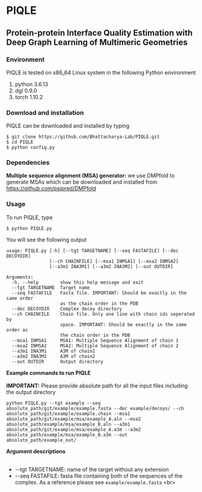 # PIQLE

<h2>Protein-protein Interface Quality Estimation with Deep Graph Learning of Multimeric Geometries</h2>

### Environment
PIQLE is tested on x86_64 Linux system in the following Python environment<br/>
1. python 3.6.13 <br/>
2. dgl 0.9.0 <br/>
3. torch 1.10.2 <br/>

### Download and installation
PIQLE can be downloaded and installed by typing
```
$ git clone https://github.com/Bhattacharya-Lab/PIQLE.git
$ cd PIQLE
$ python config.py
```

### Dependencies
<b>Multiple sequence alignment (MSA) generator:</b> we use DMPfold to generate MSAs which can be downloaded and installed from https://github.com/psipred/DMPfold

### Usage
To run PIQLE, type
```
$ python PIQLE.py
```
You will see the following output
```
usage: PIQLE.py [-h] [--tgt TARGETNAME] [--seq FASTAFILE] [--dec DECOYDIR]
                [--ch CHAINFILE] [--msa1 INMSA1] [--msa2 INMSA2]
                [--a3m1 INA3M1] [--a3m2 INA3M2] [--out OUTDIR]

Arguments:
  -h, --help        show this help message and exit
  --tgt TARGETNAME  Target name
  --seq FASTAFILE   Fasta file. IMPORTANT: Should be exactly in the same order
                    as the chain order in the PDB
  --dec DECOYDIR    Complex decoy directory
  --ch CHAINFILE    Chain file. Only one line with chain ids seperated by
                    space. IMPORTANT: Should be exactly in the same order as
                    the chain order in the PDB
  --msa1 INMSA1     MSA1: Multiple Sequence Alignment of chain 1
  --msa2 INMSA2     MSA2: Multiple Sequence Alignment of chain 2
  --a3m1 INA3M1     A3M of chain1
  --a3m2 INA3M2     A3M of chain2
  --out OUTDIR      Output directory
```
<b>Example commands to run PIQLE</b><br/><br/>
<b>IMPORTANT:</b> Please provide absolute path for all the input files including the output directory
```
python PIQLE.py --tgt example --seq absolute_path/git/example/example.fasta --dec example/decoys/ --ch absolute_path/git/example/example.chain --msa1 absolute_path/git/example/msa/example_A.aln --msa2 absolute_path/example/msa/example_B.aln --a3m1 absolute_path/git/example/msa/example_A.a3m --a3m2 absolute_path/example/msa/example_B.a3m --out absolute_path/example_out/
```
<b>Argument descriptions</b><br/><br/>
* --tgt TARGETNAME: name of the target without any extension <br/>
* --seq FASTAFILE: fasta file containing both of the sequences of the complex. As a reference please see ```example/example.fasta``` <br\>

